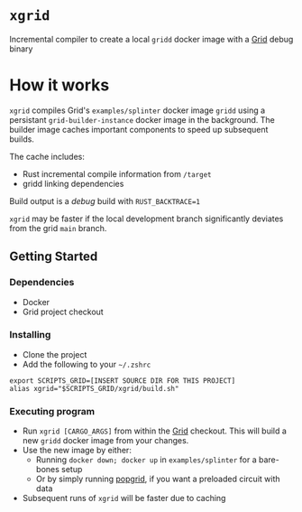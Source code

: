 # `xgrid`

Incremental compiler to create a local `gridd` docker image with a [Grid](https://github.com/hyperledger/grid) debug binary

# How it works

`xgrid` compiles Grid's `examples/splinter` docker image `gridd` using a persistant `grid-builder-instance` docker image in the background. The builder image caches important components to speed up subsequent builds.

The cache includes:
* Rust incremental compile information from `/target`
* gridd linking dependencies

Build output is a *debug* build with `RUST_BACKTRACE=1`

`xgrid` may be faster if the local development branch significantly deviates from the grid `main` branch.

## Getting Started

### Dependencies

* Docker
* Grid project checkout

### Installing

* Clone the project
* Add the following to your `~/.zshrc`
```
export SCRIPTS_GRID=[INSERT SOURCE DIR FOR THIS PROJECT]
alias xgrid="$SCRIPTS_GRID/xgrid/build.sh"
```

### Executing program

* Run `xgrid [CARGO_ARGS]` from within the [Grid](https://github.com/hyperledger/grid) checkout. This will build a new `gridd` docker image from your changes.
* Use the new image by either:
  * Running `docker down; docker up` in `examples/splinter` for a bare-bones setup
  * Or by simply running [popgrid](../popgrid), if you want a preloaded circuit with data
* Subsequent runs of `xgrid` will be faster due to caching
